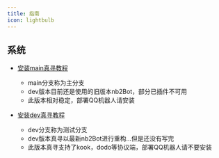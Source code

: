 ```yaml
---
title: 指南
icon: lightbulb
---
```


## 系统

- [安装main真寻教程](main.md)
  - main分支称为主分支
  - dev版本目前还是使用的旧版本nb2Bot，部分已插件不可用
  - 此版本相对稳定，部署QQ机器人请安装
    
- [安装dev真寻教程](dev.md)
  - dev分支称为测试分支
  - dev版本真寻以最新nb2Bot进行重构...但是还没有写完
  - 此版本真寻支持了kook，dodo等协议端，部署QQ机器人请不要安装

